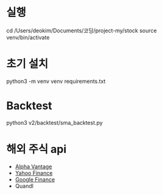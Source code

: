# 실행

cd /Users/deokim/Documents/코딩/project-my/stock
source venv/bin/activate

# 초기 설치

python3 -m venv venv
requirements.txt

# Backtest

python3 v2/backtest/sma_backtest.py

# 해외 주식 api

-   [Alpha Vantage](https://www.alphavantage.co/documentation/)
-   [Yahoo Finance](https://www.financeapi.net)
-   [Google Finance](https://serpapi.com/google-finance-api)
-   Quandl
